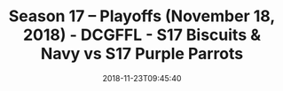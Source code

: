 ---
title: Season 17 – Playoffs (November 18, 2018) - DCGFFL - S17 Biscuits & Navy vs
  S17 Purple Parrots
teams-score:
- team: _teams/s17-navy.md
  score:
- team: _teams/s17-purple.md
  score: 20
mvp: C. Gillyard (Navy), D. Mitchell (Purple)
game-ball: B. Donahoe (Navy), K. Kostura (Purple)
season: 17
week:
date: '2018-11-23T09:45:40'
pageid: season-17-playoffs-november-18-2018-6696-vs-6703
---